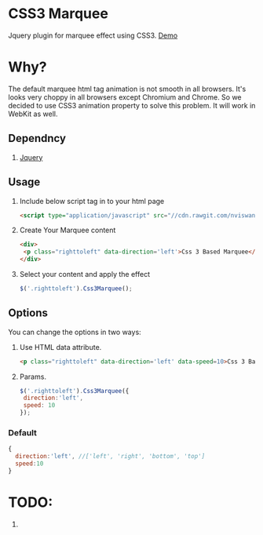 # CSS3 Marquee
Jquery plugin for marquee effect using CSS3. [Demo](http://cdn.rawgit.com/nviswanathan/Css3Marquee/master/index.html)



# Why?

The default marquee html tag animation is not smooth in all browsers. It's looks very choppy in all browsers except Chromium and Chrome. So we decided to use CSS3 animation property to solve this problem. It will work in WebKit as well. 



## Dependncy	

1. [Jquery](http://code.jquery.com/jquery-1.9.1.js)



## Usage

1. Include below script tag in to your html page
   ```html
   <script type="application/javascript" src="//cdn.rawgit.com/nviswanathan/Css3Marquee/master/marquee.js"></script>
   ```

2. Create Your Marquee content
   ```html
   <div>
   	<p class="righttoleft" data-direction='left'>Css 3 Based Marquee</p>
   </div>
   ```

3. Select your content and apply the effect
   ```javascript
   $('.righttoleft').Css3Marquee();
   ```

## Options

You can change the options in two ways:

1. Use HTML data attribute.

   ```html
   <p class="righttoleft" data-direction='left' data-speed=10>Css 3 Based Marquee</p>
   ```

2. Params.

   ```javascript
   $('.righttoleft').Css3Marquee({
   	direction:'left',
   	speed: 10
   });
   ```


### Default 

```javascript
{
  direction:'left', //['left', 'right', 'bottom', 'top']
  speed:10
}
```



# TODO:

1. ​
